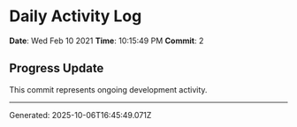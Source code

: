 # Daily Activity Log

**Date**: Wed Feb 10 2021
**Time**: 10:15:49 PM
**Commit**: 2

## Progress Update

This commit represents ongoing development activity.

---
Generated: 2025-10-06T16:45:49.071Z
